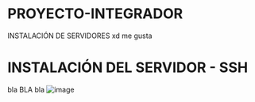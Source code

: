 # PROYECTO-INTEGRADOR
INSTALACIÓN DE SERVIDORES
xd me gusta 


# INSTALACIÓN DEL SERVIDOR - SSH
bla
BLA
bla
![image](https://github.com/user-attachments/assets/56eae5fa-253f-41bf-9b14-d71a002a4852)

